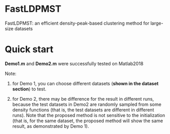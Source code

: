 # FastLDPMST
 FastLDPMST: an efficient density-peak-based clustering method for large-size datasets

# Quick start
**Demo1.m** and **Demo2.m** were successfully tested on Matlab2018

Note: 

1) for Demo 1, you can choose different datasets (**shown in the dataset section**) to test.

2) for Demo 2, there may be difference for the result in different runs, because the test datasets in Demo2 are randomly sampled from some density functions (that is, the test datasets are different in different runs). Note that the proposed method is not sensitive to the initialization (that is, for the same dataset, the proposed method will show the same result, as demonstrated by Demo 1). 
